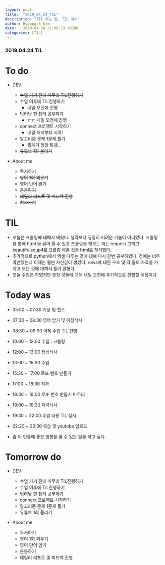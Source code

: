 ```yaml
---
layout: post
title:  "2019_04_24_TIL"
description: "TIL 하는 법, TIL 예시"
author: Byeonguk Kim
date:   2019-04-24 21:06:23 +0700
categories: [TIL]
---
```


### 2019.04.24 TIL
 
# To do

* DEV
	* ~~수업 가기 전에 마무리 TIL진행하기~~
	* 수업 이후에 TIL진행하기
		* 내일 오전에 진행 	
	* 딥러닝 한 챕터 공부하기
		* ㅠㅠ 내일 오전에 진행 
	* connect 프로젝트 시작하기
		* 내일 저녁부터 시작!
	* 알고리즘 문제 1문제 풀기
		* 핑계가 엄청 많넹...	
	* ~~유튜브 1회 올리기~~

* About me
	* 독서하기
	* ~~영어 1회 외우기~~
	* 영어 단어 암기
	* ~~운동하기~~
	* ~~데일리 리포트 및 피드백 진행~~
	* ~~치과가기~~

# TIL

* 오늘은 크롤링에 대해서 배웠다. 생각보다 굉장히 어려운 기술이 아니었다. 크롤링을 통해 html 을 끌어 올 수 있고 크롤링을 해오는 애는 request 그리고 beautifulsoup4로 크롤링 해온 것을 html로 해석했다.
* 추가적으로 python에서 엑셀 다루는 것에 대해 다시 한번 공부하였다. 전에는 너무 막연했는데 이제는 훨씬 자신감이 생겼다. rows에 대한 구조 및 각 줄의 자료를 가지고 오는 것에 대해서 틀이 잡혔다.
* 오늘 수업은 하였지만 못한 것들에 대해 내일 오전에 추가적으로 진행할 예정이다.

# Today was

* 05:50 ~ 07:30 기상 및 헬스
* 07:30 ~ 08:30 영어 암기 및 아침식사
* 08:30 ~ 09:30 어제 수업 TIL 진행
* 10:00 ~ 12:00 수업 : 크롤링
* 12:00 ~ 13:00 점심식사
* 13:00 ~ 15:30 수업
* 15:30 ~ 17:00 로또 번호 만들기
* 17:00 ~ 18:30 치과
* 18:30 ~ 19:00 로또 번호 만들기 마무리
* 19:00 ~ 19:30 저녁식사
* 19:30 ~ 22:00 수업 내용 TIL 실시
* 22:20 ~ 23:30 복습 및 youtube 업로드

* 좀 더 인류에 좋은 영향을 줄 수 있는 일을 하고 싶다.

# Tomorrow do

* DEV
	* 수업 가기 전에 마무리 TIL진행하기
	* 수업 이후에 TIL진행하기
	* 딥러닝 한 챕터 공부하기
	* connect 프로젝트 시작하기
	* 알고리즘 문제 1문제 풀기
	* 유튜브 1회 올리기

* About me
	* 독서하기
	* 영어 1회 외우기
	* 영어 단어 암기
	* 운동하기
	* 데일리 리포트 및 피드백 진행





